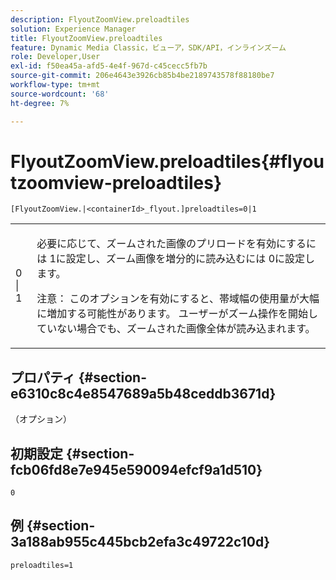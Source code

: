 ```yaml
---
description: FlyoutZoomView.preloadtiles
solution: Experience Manager
title: FlyoutZoomView.preloadtiles
feature: Dynamic Media Classic，ビューア，SDK/API，インラインズーム
role: Developer,User
exl-id: f50ea45a-afd5-4e4f-967d-c45cecc5fb7b
source-git-commit: 206e4643e3926cb85b4be2189743578f88180be7
workflow-type: tm+mt
source-wordcount: '68'
ht-degree: 7%

---
```


# FlyoutZoomView.preloadtiles{#flyoutzoomview-preloadtiles}

`[FlyoutZoomView.|<containerId>_flyout.]preloadtiles=0|1`

<table id="table_8E44EC404A1A45C59EA1EF2766613930"> 
 <tbody> 
  <tr> 
   <td colname="col1"> <p> <span class="codeph"> 0 | 1 </span> </p> </td> 
   <td colname="col2"> <p> 必要に応じて、ズームされた画像のプリロードを有効にするには<span class="codeph"> 1</span>に設定し、ズーム画像を増分的に読み込むには<span class="codeph"> 0</span>に設定します。 </p> <p> <p>注意： このオプションを有効にすると、帯域幅の使用量が大幅に増加する可能性があります。 ユーザーがズーム操作を開始していない場合でも、ズームされた画像全体が読み込まれます。 </p> </p> </td> 
  </tr> 
 </tbody> 
</table>

## プロパティ {#section-e6310c8c4e8547689a5b48ceddb3671d}

（オプション）

## 初期設定 {#section-fcb06fd8e7e945e590094efcf9a1d510}

`0`

## 例 {#section-3a188ab955c445bcb2efa3c49722c10d}

`preloadtiles=1`
